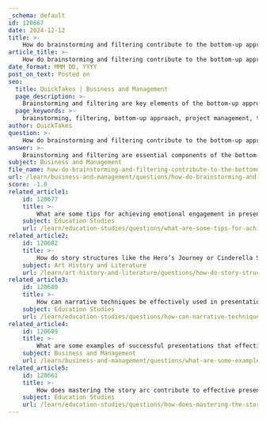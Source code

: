 ```yaml
---
_schema: default
id: 120667
date: 2024-12-12
title: >-
    How do brainstorming and filtering contribute to the bottom-up approach?
article_title: >-
    How do brainstorming and filtering contribute to the bottom-up approach?
date_format: MMM DD, YYYY
post_on_text: Posted on
seo:
  title: QuickTakes | Business and Management
  page_description: >-
    Brainstorming and filtering are key elements of the bottom-up approach in project management, fostering collaboration, creativity, and effective decision-making through inclusive idea generation and prioritization.
  page_keywords: >-
    brainstorming, filtering, bottom-up approach, project management, team collaboration, creativity, inclusivity, team cohesion, innovation, idea prioritization, actionable strategies, feedback mechanisms, decision-making process
author: QuickTakes
question: >-
    How do brainstorming and filtering contribute to the bottom-up approach?
answer: >-
    Brainstorming and filtering are essential components of the bottom-up approach, particularly in project management and team collaboration. \n\n1. **Brainstorming**: This process encourages all team members to contribute their ideas and perspectives, fostering a collaborative environment. In a bottom-up approach, brainstorming sessions allow individuals at all levels to engage creatively, share insights, and propose solutions. This inclusivity not only values individual contributions but also enhances team cohesion and innovation. By harnessing the diverse expertise of team members, organizations can identify the best tactics for achieving project goals.\n\n2. **Filtering**: After brainstorming, filtering is crucial to refine and prioritize the ideas generated. This involves evaluating the feasibility, relevance, and potential impact of each suggestion. Filtering helps to distill the collective input into actionable strategies, ensuring that the most promising ideas are pursued. This process can also involve feedback mechanisms, such as surveys or discussions, which allow team members to express their preferences and concerns anonymously, leading to more candid responses and a clearer understanding of the team's needs.\n\nIn summary, brainstorming and filtering work together in the bottom-up approach to create a structured yet flexible decision-making process. They empower team members, enhance engagement, and ultimately contribute to more effective project outcomes.
subject: Business and Management
file_name: how-do-brainstorming-and-filtering-contribute-to-the-bottomup-approach.md
url: /learn/business-and-management/questions/how-do-brainstorming-and-filtering-contribute-to-the-bottomup-approach
score: -1.0
related_article1:
    id: 120677
    title: >-
        What are some tips for achieving emotional engagement in presentations?
    subject: Education Studies
    url: /learn/education-studies/questions/what-are-some-tips-for-achieving-emotional-engagement-in-presentations
related_article2:
    id: 120682
    title: >-
        How do story structures like the Hero’s Journey or Cinderella Story impact audience engagement?
    subject: Art History and Literature
    url: /learn/art-history-and-literature/questions/how-do-story-structures-like-the-heros-journey-or-cinderella-story-impact-audience-engagement
related_article3:
    id: 120680
    title: >-
        How can narrative techniques be effectively used in presentations?
    subject: Education Studies
    url: /learn/education-studies/questions/how-can-narrative-techniques-be-effectively-used-in-presentations
related_article4:
    id: 120689
    title: >-
        What are some examples of successful presentations that effectively used storytelling techniques?
    subject: Business and Management
    url: /learn/business-and-management/questions/what-are-some-examples-of-successful-presentations-that-effectively-used-storytelling-techniques
related_article5:
    id: 120661
    title: >-
        How does mastering the story arc contribute to effective presentations?
    subject: Education Studies
    url: /learn/education-studies/questions/how-does-mastering-the-story-arc-contribute-to-effective-presentations
---
```


&nbsp;